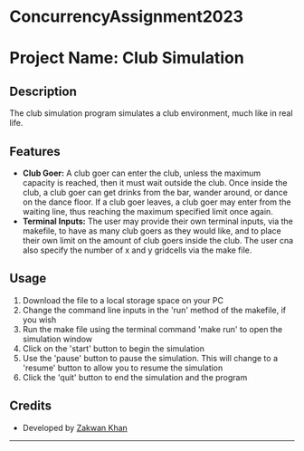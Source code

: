 # ConcurrencyAssignment2023
# Project Name: Club Simulation

## Description

The club simulation program simulates a club environment, much like in real life. 

## Features

- **Club Goer:** A club goer can enter the club, unless the maximum capacity is reached, then it must wait outside the club.
                 Once inside the club, a club goer can get drinks from the bar, wander around, or dance on the dance floor.
                 If a club goer leaves, a club goer may enter from the waiting line, thus reaching the maximum specified limit once again.
- **Terminal Inputs:** The user may provide their own terminal inputs, via the makefile, to have as many club goers as they would like, and to place their
                      own limit on the amount of club goers inside the club.
                      The user cna also specify the number of x and y gridcells via the make file.
  
## Usage

1. Download the file to a local storage space on your PC
2. Change the command line inputs in the 'run' method of the makefile, if you wish
3. Run the make file using the terminal command 'make run' to open the simulation window
4. Click on the 'start' button to begin the simulation
5. Use the 'pause' button to pause the simulation. This will change to a 'resume' button to allow you to resume the simulation
6. Click the 'quit' button to end the simulation and the program


## Credits

- Developed by [Zakwan Khan](https://github.com/SteveJava)

---

